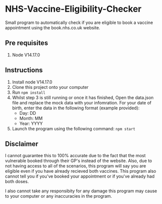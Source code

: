 # NHS-Vaccine-Eligibility-Checker
Small program to automatically check if you are eligible to book a vaccine appointment using the book.nhs.co.uk website. 

## Pre requisites
1) Node V14.17.0

## Instructions
1. Install node V14.17.0
2. Clone this project onto your computer
3. Run `npm install`
4. Whilst step 3 is still running or once it has finished, Open the data.json file and replace the mock data with your infomration. For your date of birth, enter the data in the following format (example provided):
    * Day: DD
    * Month: MM
    * Year: YYYY
5. Launch the program using the following command: `npm start`

## Disclaimer
I cannot guarantee this to 100% accurate due to the fact that the most vulnerable booked through their GP's instead of the website. Also, due to not having access to all of the scenarios, this program will say you are eligible even if you have already recieved both vaccines. This program also cannot tell you if you've booked your appointment or if you've already had both doses.

I also cannot take any responsibity for any damage this program may cause to your computer or any inaccuracies in the program.

